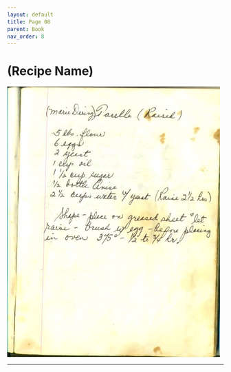 ```yaml
---
layout: default
title: Page 08
parent: Book
nav_order: 8
---
```


# (Recipe Name)
![Recipe Image](/recipe-images/pages/page-08.jpg)

---

